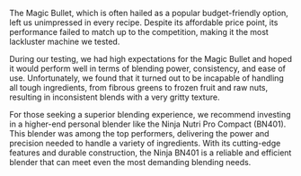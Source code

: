 The Magic Bullet, which is often hailed as a popular budget-friendly option, left us unimpressed in every recipe. Despite its affordable price point, its performance failed to match up to the competition, making it the most lackluster machine we tested.

During our testing, we had high expectations for the Magic Bullet and hoped it would perform well in terms of blending power, consistency, and ease of use. Unfortunately, we found that it turned out to be incapable of handling all tough ingredients, from fibrous greens to frozen fruit and raw nuts, resulting in inconsistent blends with a very gritty texture.

For those seeking a superior blending experience, we recommend investing in a higher-end personal blender like the Ninja Nutri Pro Compact (BN401). This blender was among the top performers, delivering the power and precision needed to handle a variety of ingredients. With its cutting-edge features and durable construction, the Ninja BN401 is a reliable and efficient blender that can meet even the most demanding blending needs.